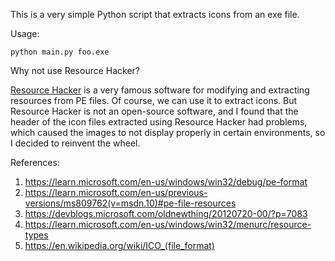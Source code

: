 This is a very simple Python script that extracts icons from an exe file.

Usage:
```
python main.py foo.exe
```

Why not use Resource Hacker?

[Resource Hacker](https://www.angusj.com/resourcehacker/) is a very famous software for modifying and extracting resources from PE files. Of course, we can use it to extract icons. But Resource Hacker is not an open-source software, and I found that the header of the icon files extracted using Resource Hacker had problems, which caused the images to not display properly in certain environments, so I decided to reinvent the wheel.

References:
1. https://learn.microsoft.com/en-us/windows/win32/debug/pe-format
2. https://learn.microsoft.com/en-us/previous-versions/ms809762(v=msdn.10)#pe-file-resources
3. https://devblogs.microsoft.com/oldnewthing/20120720-00/?p=7083
4. https://learn.microsoft.com/en-us/windows/win32/menurc/resource-types
5. https://en.wikipedia.org/wiki/ICO_(file_format)

